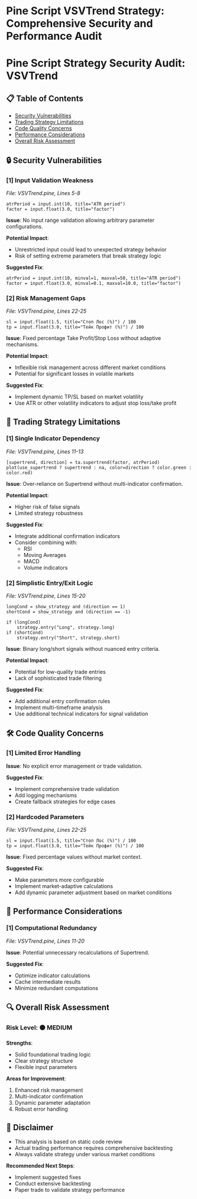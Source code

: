 # Pine Script VSVTrend Strategy: Comprehensive Security and Performance Audit

# Pine Script Strategy Security Audit: VSVTrend

## 📋 Table of Contents
- [Security Vulnerabilities](#security-vulnerabilities)
- [Trading Strategy Limitations](#trading-strategy-limitations)
- [Code Quality Concerns](#code-quality-concerns)
- [Performance Considerations](#performance-considerations)
- [Overall Risk Assessment](#overall-risk-assessment)

## 🔒 Security Vulnerabilities

### [1] Input Validation Weakness
_File: VSVTrend.pine, Lines 5-8_

```pine
atrPeriod = input.int(10, title="ATR period")
factor = input.float(3.0, title="factor")
```

**Issue**: No input range validation allowing arbitrary parameter configurations.

**Potential Impact**: 
- Unrestricted input could lead to unexpected strategy behavior
- Risk of setting extreme parameters that break strategy logic

**Suggested Fix**:
```pine
atrPeriod = input.int(10, minval=1, maxval=50, title="ATR period")
factor = input.float(3.0, minval=0.1, maxval=10.0, title="factor")
```

### [2] Risk Management Gaps
_File: VSVTrend.pine, Lines 22-25_

```pine
sl = input.float(1.5, title="Стоп Лос (%)") / 100
tp = input.float(3.0, title="Тейк Профит (%)") / 100
```

**Issue**: Fixed percentage Take Profit/Stop Loss without adaptive mechanisms.

**Potential Impact**:
- Inflexible risk management across different market conditions
- Potential for significant losses in volatile markets

**Suggested Fix**:
- Implement dynamic TP/SL based on market volatility
- Use ATR or other volatility indicators to adjust stop loss/take profit

## 🎯 Trading Strategy Limitations

### [1] Single Indicator Dependency
_File: VSVTrend.pine, Lines 11-13_

```pine
[supertrend, direction] = ta.supertrend(factor, atrPeriod)
plot(use_supertrend ? supertrend : na, color=direction ? color.green : color.red)
```

**Issue**: Over-reliance on Supertrend without multi-indicator confirmation.

**Potential Impact**:
- Higher risk of false signals
- Limited strategy robustness

**Suggested Fix**:
- Integrate additional confirmation indicators
- Consider combining with:
  - RSI
  - Moving Averages
  - MACD
  - Volume indicators

### [2] Simplistic Entry/Exit Logic
_File: VSVTrend.pine, Lines 15-20_

```pine
longCond = show_strategy and (direction == 1)
shortCond = show_strategy and (direction == -1)

if (longCond)
    strategy.entry("Long", strategy.long)
if (shortCond)
    strategy.entry("Short", strategy.short)
```

**Issue**: Binary long/short signals without nuanced entry criteria.

**Potential Impact**:
- Potential for low-quality trade entries
- Lack of sophisticated trade filtering

**Suggested Fix**:
- Add additional entry confirmation rules
- Implement multi-timeframe analysis
- Use additional technical indicators for signal validation

## 🛠 Code Quality Concerns

### [1] Limited Error Handling
**Issue**: No explicit error management or trade validation.

**Suggested Fix**:
- Implement comprehensive trade validation
- Add logging mechanisms
- Create fallback strategies for edge cases

### [2] Hardcoded Parameters
_File: VSVTrend.pine, Lines 22-25_

```pine
sl = input.float(1.5, title="Стоп Лос (%)") / 100
tp = input.float(3.0, title="Тейк Профит (%)") / 100
```

**Issue**: Fixed percentage values without market context.

**Suggested Fix**:
- Make parameters more configurable
- Implement market-adaptive calculations
- Add dynamic parameter adjustment based on market conditions

## 🚀 Performance Considerations

### [1] Computational Redundancy
_File: VSVTrend.pine, Lines 11-20_

**Issue**: Potential unnecessary recalculations of Supertrend.

**Suggested Fix**:
- Optimize indicator calculations
- Cache intermediate results
- Minimize redundant computations

## 🔍 Overall Risk Assessment

### Risk Level: 🟠 MEDIUM

**Strengths**:
- Solid foundational trading logic
- Clear strategy structure
- Flexible input parameters

**Areas for Improvement**:
1. Enhanced risk management
2. Multi-indicator confirmation
3. Dynamic parameter adaptation
4. Robust error handling

## 🚨 Disclaimer
- This analysis is based on static code review
- Actual trading performance requires comprehensive backtesting
- Always validate strategy under various market conditions

**Recommended Next Steps**:
- Implement suggested fixes
- Conduct extensive backtesting
- Paper trade to validate strategy performance